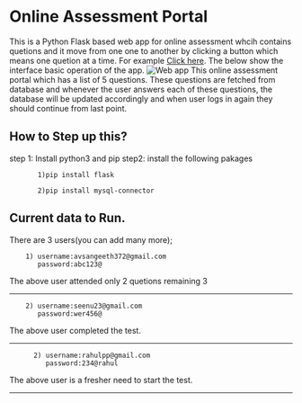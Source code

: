 # Online Assessment Portal
This is a Python Flask based web app for online assessment whcih contains quetions and it move from one one to another by clicking a button which means one quetion at a time. For example [Click here](https://cybersmart.wnscaresfoundation.org/).
The below show the interface basic operation of the app.
![Web app](https://github.com/avsangeeth/Paginated-Questionnaire/blob/main/Frame%204.png)
 This online assessment portal which has a list of 5 questions. These questions are fetched from database and whenever the user answers each of these questions, the database will be updated accordingly and when user logs in again they should continue from last point.

 ## How to Step up this?
 step 1: Install python3 and pip
 step2:  install the following pakages

           1)pip install flask

           2)pip install mysql-connector
## Current data to Run.
There are 3 users(you can add many more);

        1) username:avsangeeth372@gmail.com
           password:abc123@
The above user attended only 2 quetions remaining 3

---------------------------------------------------------------------
        2) username:seenu23@gmail.com
           password:wer456@
The above user completed the test.

----------------------------------------------------------------------

          2) username:rahulpp@gmail.com
             password:234@rahul
The above user is a fresher need to start the test.

----------------------------------------------------------------------
